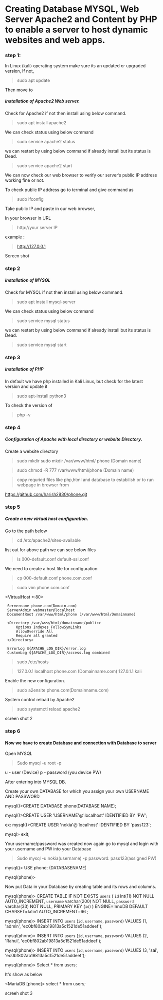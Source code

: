 # Creating Database MYSQL, Web Server Apache2 and Content by PHP to enable a server to host dynamic websites and web apps. 

### step 1:

In Linux (kali) operating system make sure its an updated or upgraded version, If not,

> sudo apt update 

Then move to 

##### installation of Apache2 Web server.

Check for Apache2 if not then install using below command.
>sudo apt install apache2

We can check status using below command 
>sudo service apache2 status

we can restart by using below command if already install but its status is Dead.
>sudo service apache2 start


We can now check our web browser to verify our server’s public IP address working fine or not.

To check public IP address go to terminal and give command as

>sudo ifconfig

Take public IP and paste in our web browser,

In your browser in URL

>http://your server IP 

example :

>http://127.0.0.1

Screen shot 



### step 2

##### installation of MYSQL

Check for MYSQL if not then install using below command.
>sudo apt install mysql-server

We can check status using below command 
>sudo service mysql status

we can restart by using below command if already install but its status is Dead.
>sudo service mysql start

### step 3

##### installation of PHP

In default we have php installed in Kali Linux, but check for the latest version and update it

>sudo apt-install python3

To check the version of 
>php -v

### step 4

##### Configuration of Apache with local directory or website Directory.

Create a website directory
>sudo mkdir sudo mkdir /var/www/html/ phone (Domain name) 

>sudo chmod -R 777 /var/www/html/phone (Domain name)

>copy requried files like php,html and database to estabilish or to run webpage in browser from 

https://github.com/harish2830/phone.git

### step 5

##### Create a new virtual host configuration.

Go to the path below 
>cd /etc/apache2/sites-available

list out for above path we can see below files
>ls
000-default.conf  default-ssl.conf 

We need to create a host file for configuration

>cp 000-default.conf phone.com.conf

>sudo vim phone.com.conf

<VirtualHost *:80>

     Servername phone.com(Domain.com)
     ServerAdmin webmaster@localhost
     DocumentRoot /var/www/html/phone (/var/www/html/Domainname)

     <Directory /var/www/html/domainname/public>
         Options Indexes FollowSymLinks
         AllowOverride All
         Require all granted
     </Directory>

     ErrorLog ${APACHE_LOG_DIR}/error.log 
     CustomLog ${APACHE_LOG_DIR}/access.log combined 
 </VirtualHost>

 >sudo /etc/hosts

 >127.0.0.1 localhost phone.com (Domainname.com)
 127.0.1.1 kali

Enable the new configuration.

>sudo a2ensite phone.com(Domainname.com)

System control reload by Apache2

>sudo systemctl reload apache2

screen shot 2

### step 6

#### Now we have to create Database and connection with Database to server

Open MYSQL

>Sudo mysql -u root -p

u - user (Device)
p - password (you device PW)

After entering into MYSQL DB.

Create your own DATABASE for which you assign your own USERNAME AND PASSWORD 

mysql()>CREATE DATABASE phone(DATABASE NAME);

mysql()>CREATE USER 'USERNAME'@'localhost' IDENTIFIED BY 'PW'; 

ex: mysql()>CREATE USER 'nokia'@'localhost' IDENTIFIED BY 'pass123'; 

mysql> exit;

Your username/password was created now again go to mysql and login with your username and PW into your Database

>Sudo mysql -u nokia(username) -p
password: pass123(assigned PW)

mysql()> USE phone; (DATABASENAME)

mysql(phone)> 

Now put Data in your Database by creating table and its rows and columns.

mysql(phone)> CREATE TABLE IF NOT EXISTS `users` (
  `id` int(11) NOT NULL AUTO_INCREMENT,
  `username` varchar(200) NOT NULL,
  `password` varchar(33) NOT NULL,
  PRIMARY KEY (`id`)
) ENGINE=InnoDB  DEFAULT CHARSET=latin1 AUTO_INCREMENT=66 ;

mysql(phone)> INSERT INTO `users` (`id`, `username`, `password`) VALUES
(1, 'admin', 'ec0bf802ab19813a5c1521de51addeef');

mysql(phone)> INSERT INTO `users` (`id`, `username`, `password`) VALUES
(2, 'Rahul', 'ec0bf802ab19813a5c1521de51addeef');

mysql(phone)> INSERT INTO `users` (`id`, `username`, `password`) VALUES
(3, 'sai', 'ec0bf802ab19813a5c1521de51addeef');

mysql(phone)> Select * from users;

It's show as below

<MariaDB [phone]> select * from users;

screeh shot 3

